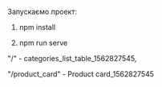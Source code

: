 Запускаємо проект:

1. npm install

2. npm run serve


"/" - categories_list_table_1562827545, 


"/product_card" - Product card_1562827545
